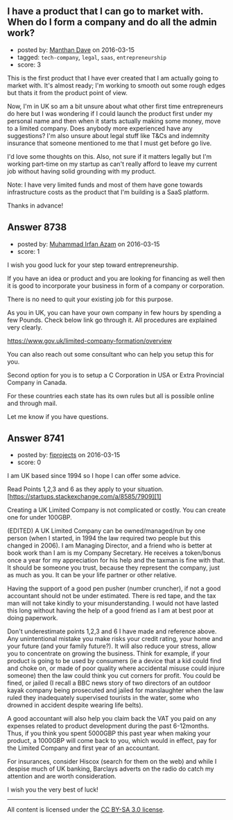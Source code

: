 ## I have a product that I can go to market with. When do I form a company and do all the admin work?

- posted by: [Manthan Dave](https://stackexchange.com/users/455756/manthan-dave) on 2016-03-15
- tagged: `tech-company`, `legal`, `saas`, `entrepreneurship`
- score: 3

<p>This is the first product that I have ever created that I am actually going to market with. It's almost ready; I'm working to smooth out some rough edges but thats it from the product point of view. </p>

<p>Now, I'm in UK so am a bit unsure about what other first time entrepreneurs do here but I was wondering if I could launch the product first under my personal name and then when it starts actually making some money, move to a limited company. Does anybody more experienced have any suggestions? I'm also unsure about legal stuff like T&amp;Cs and indemnity insurance that someone mentioned to me that I must get before go live. </p>

<p>I'd love some thoughts on this. Also, not sure if it matters legally but I'm working part-time on my startup as can't really afford to leave my current job without having solid grounding with my product.</p>

<p>Note: I have very limited funds and most of them have gone towards infrastructure costs as the product that I'm building is a SaaS platform.</p>

<p>Thanks in advance!</p>



## Answer 8738

- posted by: [Muhammad Irfan Azam](https://stackexchange.com/users/7385196/muhammad-irfan-azam) on 2016-03-15
- score: 1

<p>I wish you good luck for your step toward entrepreneurship.</p>

<p>If you have an idea or product and you are looking for financing as well then it is good to incorporate your business in form of a company or corporation.</p>

<p>There is no need to quit your existing job for this purpose.</p>

<p>As you in UK, you can have your own company in few hours by spending a few Pounds. Check below link go through it. All procedures are explained very clearly.</p>

<p><a href="https://www.gov.uk/limited-company-formation/overview" rel="nofollow">https://www.gov.uk/limited-company-formation/overview</a></p>

<p>You can also reach out some consultant who can help you setup this for you.</p>

<p>Second option for you is to setup a C Corporation in USA or Extra Provincial Company in Canada.</p>

<p>For these countries each state has its own rules but all is possible online and through mail.</p>

<p>Let me know if you have questions. </p>



## Answer 8741

- posted by: [fiprojects](https://stackexchange.com/users/5370155/fiprojects) on 2016-03-15
- score: 0

<p>I am UK based since 1994 so I hope I can offer some advice.</p>

<p>Read Points 1,2,3 and 6 as they apply to your situation. 
[<a href="https://startups.stackexchange.com/a/8585/7909][1]">https://startups.stackexchange.com/a/8585/7909][1]</a></p>

<p>Creating a UK Limited Company is not complicated or costly. You can create one for under 100GBP. </p>

<p>(EDITED) A UK Limited Company can be owned/managed/run by one person (when I started, in 1994 the law required two people but this changed in 2006). I am Managing Director, and a friend who is better at book work than I am is my Company Secretary. He receives a token/bonus once a year for my appreciation for his help and the taxman is fine with that. It should be someone you trust, because they represent the company, just as much as you. It can be your life partner or other relative.</p>

<p>Having the support of a good pen pusher (number cruncher), if not a good accountant should not be under estimated. There is red tape, and the tax man will not take kindly to your misunderstanding. I would not have lasted this long without having the help of a good friend as I am at best poor at doing paperwork.</p>

<p>Don't underestimate points 1,2,3 and 6 I have made and reference above. Any unintentional mistake you make risks your credit rating, your home and your future (and your family future?). It will also reduce your stress, allow you to concentrate on growing the business. Think for example, if your product is going to be used by consumers (ie a device that a kid could find and choke on, or made of poor quality where accidental misuse could injure someone) then the law could think you cut corners for profit. You could be fined, or jailed (I recall a BBC news story of two directors of an outdoor kayak company being prosecuted and jailed for manslaughter when the law ruled they inadequately supervised tourists in the water, some who drowned in accident despite wearing life belts).</p>

<p>A good accountant will also help you claim back the VAT you paid on any expenses related to product development during the past 6-12months. Thus, if you think you spent 5000GBP this past year when making your product, a 1000GBP will come back to you, which would in effect, pay for the Limited Company and first year of an accountant.</p>

<p>For insurances, consider Hiscox (search for them on the web) and while I despise much of UK banking, Barclays adverts on the radio do catch my attention and are worth consideration.</p>

<p>I wish you the very best of luck!</p>




---

All content is licensed under the [CC BY-SA 3.0 license](https://creativecommons.org/licenses/by-sa/3.0/).

